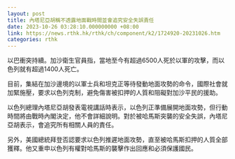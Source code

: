 ```yaml
---
layout: post
title: 內塔尼亞胡稱不透露地面戰時間並會追究安全失誤責任
date: 2023-10-26 03:28:10.000000000 +08:00
link: https://news.rthk.hk/rthk/ch/component/k2/1724920-20231026.htm
categories: rthk
---
```


以巴衝突持續。加沙衛生官員指，當地至今有超過6500人死於以軍的攻擊，而以色列就有超過1400人死亡。

目前，集結在加沙邊境的以軍士兵和坦克正等待發動地面攻勢的命令，國際社會就加緊施壓，要求以色列克制，避免傷害被扣押的人質和阻礙對加沙平民的援助。

以色列總理內塔尼亞胡發表電視講話時表示，以色列正準備展開地面攻勢，但行動時間將由戰時內閣決定，他不會詳細說明。對於被哈馬斯突襲的安全失誤，內塔尼亞胡表示，會追究所有相關人員的責任。

另外，美國總統拜登否認要求以色列推遲地面攻勢，直至被哈馬斯扣押的人質全部獲釋。他又重申以色列有權對哈馬斯的襲擊作出回應和必須保護國民。
